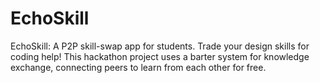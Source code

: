 # EchoSkill
EchoSkill: A P2P skill-swap app for students. Trade your design skills for coding help! This hackathon project uses a barter system for knowledge exchange, connecting peers to learn from each other for free.
